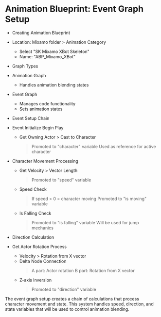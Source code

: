 # Animation Blueprint: Event Graph Setup

* Creating Animation Blueprint
 * Location: Mixamo folder > Animation Category
   - Select "SK Mixamo XBot Skeleton"
   - Name: "ABP_Mixamo_XBot"

* Graph Types
 * Animation Graph
   - Handles animation blending states
 * Event Graph
   - Manages code functionality
   - Sets animation states

* Event Setup Chain
 * Event Initialize Begin Play
   - Get Owning Actor > Cast to Character
     > Promoted to "character" variable
     > Used as reference for active character
 * Character Movement Processing
   - Get Velocity > Vector Length
     > Promoted to "speed" variable
   - Speed Check
     > If speed > 0 = character moving
     > Promoted to "is moving" variable
   - Is Falling Check
     > Promoted to "is falling" variable
     > Will be used for jump mechanics

* Direction Calculation
 * Get Actor Rotation Process
   - Velocity > Rotation from X vector
   - Delta Node Connection
     > A part: Actor rotation
     > B part: Rotation from X vector
   - Z-axis Inversion
     > Promoted to "direction" variable

The event graph setup creates a chain of calculations that process character movement and state. This system handles speed, direction, and state variables that will be used to control animation blending.
